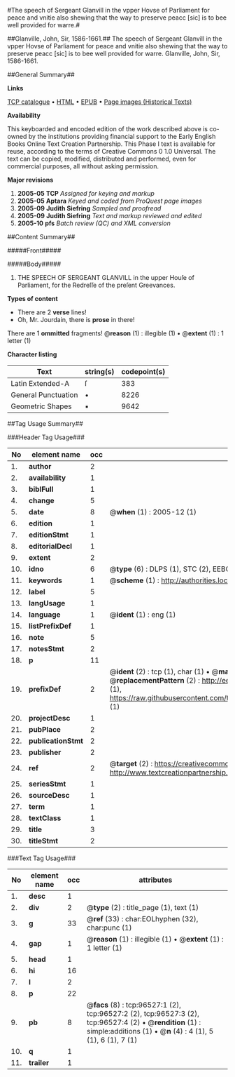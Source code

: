 #The speech of Sergeant Glanvill in the vpper Hovse of Parliament for peace and vnitie also shewing that the way to preserve peacc [sic] is to bee well provided for warre.#

##Glanville, John, Sir, 1586-1661.##
The speech of Sergeant Glanvill in the vpper Hovse of Parliament for peace and vnitie also shewing that the way to preserve peacc [sic] is to bee well provided for warre.
Glanville, John, Sir, 1586-1661.

##General Summary##

**Links**

[TCP catalogue](http://www.ota.ox.ac.uk/tcp/)  • 
[HTML](http://tei.it.ox.ac.uk/tcp/Texts-HTML/free/A42/A42803.html)  • 
[EPUB](http://tei.it.ox.ac.uk/tcp/Texts-EPUB/free/A42/A42803.epub) • 
[Page images (Historical Texts)](https://data.historicaltexts.jisc.ac.uk/view?pubId=eebo-13013520e&pageId=eebo-13013520e-96527-1)

**Availability**

This keyboarded and encoded edition of the
	       work described above is co-owned by the institutions
	       providing financial support to the Early English Books
	       Online Text Creation Partnership. This Phase I text is
	       available for reuse, according to the terms of Creative
	       Commons 0 1.0 Universal. The text can be copied,
	       modified, distributed and performed, even for
	       commercial purposes, all without asking permission.

**Major revisions**

1. __2005-05__ __TCP__ *Assigned for keying and markup*
1. __2005-05__ __Aptara__ *Keyed and coded from ProQuest page images*
1. __2005-09__ __Judith Siefring__ *Sampled and proofread*
1. __2005-09__ __Judith Siefring__ *Text and markup reviewed and edited*
1. __2005-10__ __pfs__ *Batch review (QC) and XML conversion*

##Content Summary##

#####Front#####

#####Body#####

1. THE
SPEECH OF
SERGEANT GLANVILL
in the upper Houſe of Parliament,
for the Redreſſe of the preſent
Greevances.

**Types of content**

  * There are 2 **verse** lines!
  * Oh, Mr. Jourdain, there is **prose** in there!

There are 1 **ommitted** fragments! 
 @__reason__ (1) : illegible (1)  •  @__extent__ (1) : 1 letter (1)

**Character listing**


|Text|string(s)|codepoint(s)|
|---|---|---|
|Latin Extended-A|ſ|383|
|General Punctuation|•|8226|
|Geometric Shapes|▪|9642|

##Tag Usage Summary##

###Header Tag Usage###

|No|element name|occ|attributes|
|---|---|---|---|
|1.|__author__|2||
|2.|__availability__|1||
|3.|__biblFull__|1||
|4.|__change__|5||
|5.|__date__|8| @__when__ (1) : 2005-12 (1)|
|6.|__edition__|1||
|7.|__editionStmt__|1||
|8.|__editorialDecl__|1||
|9.|__extent__|2||
|10.|__idno__|6| @__type__ (6) : DLPS (1), STC (2), EEBO-CITATION (1), OCLC (1), VID (1)|
|11.|__keywords__|1| @__scheme__ (1) : http://authorities.loc.gov/ (1)|
|12.|__label__|5||
|13.|__langUsage__|1||
|14.|__language__|1| @__ident__ (1) : eng (1)|
|15.|__listPrefixDef__|1||
|16.|__note__|5||
|17.|__notesStmt__|2||
|18.|__p__|11||
|19.|__prefixDef__|2| @__ident__ (2) : tcp (1), char (1)  •  @__matchPattern__ (2) : ([0-9\-]+):([0-9IVX]+) (1), (.+) (1)  •  @__replacementPattern__ (2) : http://eebo.chadwyck.com/downloadtiff?vid=$1&page=$2 (1), https://raw.githubusercontent.com/textcreationpartnership/Texts/master/tcpchars.xml#$1 (1)|
|20.|__projectDesc__|1||
|21.|__pubPlace__|2||
|22.|__publicationStmt__|2||
|23.|__publisher__|2||
|24.|__ref__|2| @__target__ (2) : https://creativecommons.org/publicdomain/zero/1.0/ (1), http://www.textcreationpartnership.org/docs/. (1)|
|25.|__seriesStmt__|1||
|26.|__sourceDesc__|1||
|27.|__term__|1||
|28.|__textClass__|1||
|29.|__title__|3||
|30.|__titleStmt__|2||


###Text Tag Usage###

|No|element name|occ|attributes|
|---|---|---|---|
|1.|__desc__|1||
|2.|__div__|2| @__type__ (2) : title_page (1), text (1)|
|3.|__g__|33| @__ref__ (33) : char:EOLhyphen (32), char:punc (1)|
|4.|__gap__|1| @__reason__ (1) : illegible (1)  •  @__extent__ (1) : 1 letter (1)|
|5.|__head__|1||
|6.|__hi__|16||
|7.|__l__|2||
|8.|__p__|22||
|9.|__pb__|8| @__facs__ (8) : tcp:96527:1 (2), tcp:96527:2 (2), tcp:96527:3 (2), tcp:96527:4 (2)  •  @__rendition__ (1) : simple:additions (1)  •  @__n__ (4) : 4 (1), 5 (1), 6 (1), 7 (1)|
|10.|__q__|1||
|11.|__trailer__|1||
